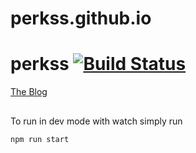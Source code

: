 # perkss.github.io

# perkss [![Build Status](https://travis-ci.org/perkss/perkss.github.io.svg?branch=master)](https://travis-ci.org/profile/perkss)

[The Blog](https://perkss.github.io/#/)

##

To run in dev mode with watch simply run 

`npm run start`


